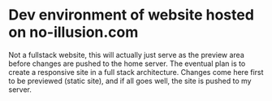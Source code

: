# Dev environment of website hosted on no-illusion.com

Not a fullstack website, this will actually just serve as the preview area before changes are pushed to the home server. The eventual plan is to create a responsive site in a full stack architecture. 
Changes come here first to be previewed (static site), and if all goes well, the site is pushed to my server.


